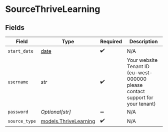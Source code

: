 # SourceThriveLearning


## Fields

| Field                                                                          | Type                                                                           | Required                                                                       | Description                                                                    |
| ------------------------------------------------------------------------------ | ------------------------------------------------------------------------------ | ------------------------------------------------------------------------------ | ------------------------------------------------------------------------------ |
| `start_date`                                                                   | [date](https://docs.python.org/3/library/datetime.html#date-objects)           | :heavy_check_mark:                                                             | N/A                                                                            |
| `username`                                                                     | *str*                                                                          | :heavy_check_mark:                                                             | Your website Tenant ID (eu-west-000000 please contact support for your tenant) |
| `password`                                                                     | *Optional[str]*                                                                | :heavy_minus_sign:                                                             | N/A                                                                            |
| `source_type`                                                                  | [models.ThriveLearning](../models/thrivelearning.md)                           | :heavy_check_mark:                                                             | N/A                                                                            |